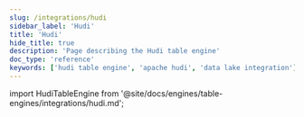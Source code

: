 ```yaml
---
slug: /integrations/hudi
sidebar_label: 'Hudi'
title: 'Hudi'
hide_title: true
description: 'Page describing the Hudi table engine'
doc_type: 'reference'
keywords: ['hudi table engine', 'apache hudi', 'data lake integration']
---
```


import HudiTableEngine from '@site/docs/engines/table-engines/integrations/hudi.md';

<HudiTableEngine/>
